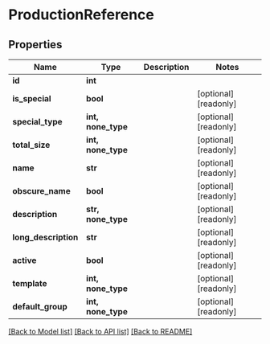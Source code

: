 # ProductionReference


## Properties

Name | Type | Description | Notes
------------ | ------------- | ------------- | -------------
**id** | **int** |  | 
**is_special** | **bool** |  | [optional] [readonly] 
**special_type** | **int, none_type** |  | [optional] [readonly] 
**total_size** | **int, none_type** |  | [optional] [readonly] 
**name** | **str** |  | [optional] [readonly] 
**obscure_name** | **bool** |  | [optional] [readonly] 
**description** | **str, none_type** |  | [optional] [readonly] 
**long_description** | **str** |  | [optional] [readonly] 
**active** | **bool** |  | [optional] [readonly] 
**template** | **int, none_type** |  | [optional] [readonly] 
**default_group** | **int, none_type** |  | [optional] [readonly] 

[[Back to Model list]](../README.md#models) [[Back to API list]](../README.md#api-endpoints) [[Back to README]](../README.md)


